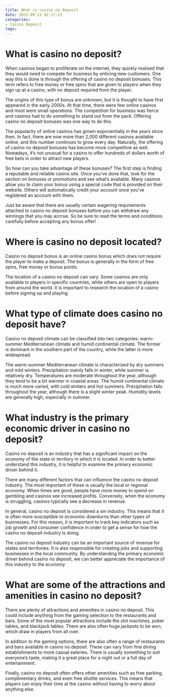 ```yaml
---
title: What is casino no deposit 
date: 2022-09-23 02:17:23
categories:
- Casino Deposit
tags:
---
```



#  What is casino no deposit? 

When casinos began to proliferate on the internet, they quickly realised that they would need to compete for business by enticing new customers. One way this is done is through the offering of casino no deposit bonuses. This term refers to free money or free spins that are given to players when they sign up at a casino, with no deposit required from the player. 

The origins of this type of bonus are unknown, but it is thought to have first appeared in the early 2000s. At that time, there were few online casinos and most were small operations. The competition for business was fierce and casinos had to do something to stand out from the pack. Offering casino no deposit bonuses was one way to do this. 

The popularity of online casinos has grown exponentially in the years since then. In fact, there are now more than 2,000 different casinos available online, and this number continues to grow every day. Naturally, the offering of casino no deposit bonuses has become more competitive as well. Nowadays, it’s not unusual for a casino to offer hundreds of dollars worth of free bets in order to attract new players. 

So how can you take advantage of these bonuses? The first step is finding a reputable and reliable casino site. Once you’ve done that, look for the section on bonuses or promotions and see what’s available. Many casinos allow you to claim your bonus using a special code that is provided on their website. Others will automatically credit your account once you’ve registered an account with them. 

Just be aware that there are usually certain wagering requirements attached to casino no deposit bonuses before you can withdraw any winnings that you may accrue. So be sure to read the terms and conditions carefully before accepting any bonus offer!

#  Where is casino no deposit located? 

Casino no deposit bonus is an online casino bonus which does not require the player to make a deposit. The bonus is generally in the form of free spins, free money or bonus points.

The location of a casino no deposit can vary. Some casinos are only available to players in specific countries, while others are open to players from around the world. It is important to research the location of a casino before signing up and playing.

#  What type of climate does casino no deposit have? 

Casino no deposit climate can be classified into two categories: warm-summer Mediterranean climate and humid continental climate. The former is dominant in the southern part of the country, while the latter is more widespread. 

The warm-summer Mediterranean climate is characterized by dry summers and mild winters. Precipitation mainly falls in winter, while summer is relatively dry. Temperatures are moderate throughout the year, although they tend to be a bit warmer in coastal areas. The humid continental climate is much more varied, with cold winters and hot summers. Precipitation falls throughout the year, although there is a slight winter peak. Humidity levels are generally high, especially in summer.

#  What industry is the primary economic driver in casino no deposit? 

Casino no deposit is an industry that has a significant impact on the economy of the state or territory in which it is located. In order to better understand this industry, it is helpful to examine the primary economic driver behind it.

There are many different factors that can influence the casino no deposit industry. The most important of these is usually the local or regional economy. When times are good, people have more money to spend on gambling and casinos see increased profits. Conversely, when the economy is struggling, casinos typically see a decrease in revenue.

In general, casino no deposit is considered a sin industry. This means that it is often more susceptible to economic downturns than other types of businesses. For this reason, it is important to track key indicators such as job growth and consumer confidence in order to get a sense for how the casino no deposit industry is doing.

The casino no deposit industry can be an important source of revenue for states and territories. It is also responsible for creating jobs and supporting businesses in the local community. By understanding the primary economic driver behind casino no deposit, we can better appreciate the importance of this industry to the economy

#  What are some of the attractions and amenities in casino no deposit?

There are plenty of attractions and amenities in casino no deposit. This could include anything from the gaming selection to the restaurants and bars. Some of the most popular attractions include the slot machines, poker tables, and blackjack tables. There are also often huge jackpots to be won, which draw in players from all over.

In addition to the gaming options, there are also often a range of restaurants and bars available in casino no deposit. These can vary from fine dining establishments to more casual eateries. There is usually something to suit everyone’s taste, making it a great place for a night out or a full day of entertainment.

Finally, casino no deposit often offers other amenities such as free parking, complimentary drinks, and even free shuttle services. This means that players can enjoy their time at the casino without having to worry about anything else.
